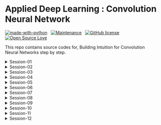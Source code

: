 # Applied Deep Learning : Convolution Neural Network 
<p align="center">

[![made-with-python](https://img.shields.io/badge/Made%20with-Python-1f425f.svg)](https://www.python.org/)&nbsp;&nbsp;&nbsp;[![Maintenance](https://img.shields.io/badge/Maintained%3F-yes-green.svg)](https://GitHub.com/Naereen/StrapDown.js/graphs/commit-activity)&nbsp;&nbsp;&nbsp;[![GitHub license](https://img.shields.io/github/license/Naereen/StrapDown.js.svg)](https://github.com/Naereen/StrapDown.js/blob/master/LICENSE)&nbsp;&nbsp;&nbsp;[![Open Source Love](https://badges.frapsoft.com/os/v1/open-source.svg?v=103)](https://github.com/ellerbrock/open-source-badges/)

</p>

This repo contains source codes for, Building Intuition for Convolution Neural Networks step by step.

<details>
    <summary>Session-01</summary>

- Machine Learning Intuition, Background & Basics
- Python 101 for Machine Learning
- [blog](https://myselfhimanshu.github.io/posts/cnn_01/)

</details>

<details>
    <summary>Session-02</summary>

- Convolutions, Pooling Operations & Channels
- Pytorch 101 for Vision Machine Learning
- [blog](https://myselfhimanshu.github.io/posts/cnn_02/)

</details>

<details>
    <summary>Session-03</summary>

- Kernels, Activations and Layers
- [blog](https://myselfhimanshu.github.io/posts/cnn_03/)

</details>

<details>
    <summary>Session-04</summary>

- Architectural Basics suitable for our objective
- MNIST model training 
    - parameters used 13,402
    - epochs=20
    - highest test accuracy = 99.46%, epoch = 19th
    - [notebook link](https://github.com/myselfHimanshu/ai-vision-program/blob/master/Session-04/final_submission/MNIST_model_04.ipynb)

</details>

<details>
    <summary>Session-05</summary>

- Receptive Field : core fundamental concept
- MNIST model training
    - parameters used 7808
    - epochs=15
    - highest test accuracy = 99.43%, epoch = 11th 
    - [notebook link](https://github.com/myselfHimanshu/ai-vision-program/blob/master/Session-05/after-work/MNIST_model_final.ipynb)

</details>

<details>
    <summary>Session-06</summary>

- BN, Kernels & Regularization
- MNIST model training
    - using L1/L2 regularization with BN/GBN
    - BN : batch normalization
    - GBN : ghost batch normalization
    - best model : BN with L2
        - parameters used 7808
        - epochs=25
        - highest test accuaracy = 99.54%, epoch = 21st
    - [notebook link](https://github.com/myselfHimanshu/ai-vision-program/blob/master/Session-06/notebooks/MNIST_model_regularization.ipynb)

</details>

<details>
    <summary>Session-07</summary>

- Advanced Convolution
- Achieve an accuracy of greater than 80% on CIFAR-10 dataset
    - architecture to C1C2C3C40 (basically 3 MPs)
    - total params to be less than 1M
    - RF must be more than 44
    - one of the layers must use Depthwise Separable Convolution
    - one of the layers must use Dilated Convolution
    - use GAP
- Result
    - parameters used 220,778
    - epochs = 20
    - highest test acc = 85.55%
    - [notebook link](https://github.com/myselfHimanshu/ai-vision-program/blob/master/Session-07/notebooks/002_main_85_55.ipynb)

</details>

<details>
    <summary>Session-08</summary>

- Receptive Fields and Network Architectures
- Achieve an accuracy of greater than 85% on CIFAR-10 dataset
    - architecture ResNet18
- Result
    - parameters : 11,173,962
    - epoch : 50
    - training acc : 98.65%
    - testing acc : 89.78%
    - [notebook link](https://github.com/myselfHimanshu/ai-vision-program/blob/master/Session-08/notebooks/001_main_89_78.ipynb)

</details>

<details>
    <summary>Session-09</summary>

- Data Augmentation
- Achieve an accuracy of greater than 87% on CIFAR-10 dataset
    - Move transformations to Albumentations. 
    - Implement GradCam function. 
- Result
    - parameters : 11,173,962
    - epoch : 50
    - testing acc : 92.17%
    - [work link](https://github.com/myselfHimanshu/ai-vision-program/tree/master/Session-09)

</details>

<details>
    <summary>Session-10</summary>

- Advanced Concepts : Training and Learning Rates
- Achieve an accuracy of greater than 88% on CIFAR-10 dataset
    - Add CutOut augmentation
    - Implement LR Finder (for SGD, not for ADAM)
    - Implement ReduceLROnPlateau
- Result
    - parameters : 11,173,962
    - epoch : 50
    - testing acc : 89.80%
    - [work link](https://github.com/myselfHimanshu/ai-vision-program/tree/master/Session-10)

</details>

<details>
    <summary>Session-11</summary>

- Super Convergence
- Achieve an accuracy of greater than 90% on CIFAR-10 dataset
    - 3Layer-Network
    - Implement One Cycle Policy
- Result
    - parameters : 6,573,130
    - epoch : 24
    - testing acc : 91.02%
    - [work link](https://github.com/myselfHimanshu/ai-vision-program/tree/master/Session-11)

</details>

<details>
    <summary>Session-12</summary>

- Object Localization : YOLO (Recognition)
- Use TinyImageNet dataset, create custom data loader with 70/30 split.
- Achieve an accuracy of greater than 50% on TinyImageNet dataset
    - ResNet18
    - One Cycle Policy
- Result
    - parameters : 11,173,962
    - epoch : 30
    - testing acc : 58.35%
    - [work link](https://github.com/myselfHimanshu/ai-vision-program/tree/master/Session-12)

</details>

